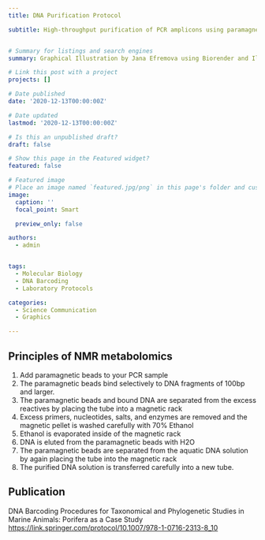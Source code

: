 ```yaml
---
title: DNA Purification Protocol

subtitle: High-throughput purification of PCR amplicons using paramagnetic beads


# Summary for listings and search engines
summary: Graphical Illustration by Jana Efremova using Biorender and Illustrator. Published in Book chapter.

# Link this post with a project
projects: []

# Date published
date: '2020-12-13T00:00:00Z'

# Date updated
lastmod: '2020-12-13T00:00:00Z'

# Is this an unpublished draft?
draft: false

# Show this page in the Featured widget?
featured: false

# Featured image
# Place an image named `featured.jpg/png` in this page's folder and customize its options here.
image:
  caption: ''
  focal_point: Smart

  preview_only: false

authors:
  - admin


tags:
  - Molecular Biology
  - DNA Barcoding
  - Laboratory Protocols

categories:
  - Science Communication
  - Graphics

---
```


## Principles of NMR metabolomics 

1) Add paramagnetic beads to your PCR sample
2) The paramagnetic beads bind selectively to DNA fragments of 100bp and larger. 
3) The paramagnetic beads and bound DNA are separated from the excess reactives by placing the tube into a magnetic rack
4) Excess primers, nucleotides, salts, and enzymes are removed and the magnetic pellet is washed carefully with 70% Ethanol
5) Ethanol is evaporated inside of the magnetic rack
6) DNA is eluted from the paramagnetic beads with H2O
7) The paramagnetic beads are separated from the aquatic DNA solution by again placing the tube into the magnetic rack
8) The purified DNA solution is transferred carefully into a new tube.

## Publication
DNA Barcoding Procedures for Taxonomical and Phylogenetic Studies in Marine Animals: Porifera as a Case Study
https://link.springer.com/protocol/10.1007/978-1-0716-2313-8_10
